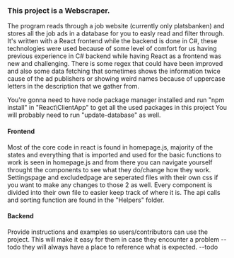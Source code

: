 ### This project is a Webscraper.

The program reads through a job website (currently only platsbanken) and stores all the job ads in a database for you to easly read and filter through.
It's written with a React frontend while the backend is done in C#, these technologies were used because of some level of comfort for us having previous experience in
C# backend while having React as a frontend was new and challenging. There is some regex that could have been improved and also some data fetching that sometimes
shows the information twice cause of the ad publishers or showing weird names because of uppercase letters in the description that we gather from.

You're gonna need to have node package manager installed and run "npm install" in "React\ClientApp" to get all the used packages in this project 
You will probably need to run "update-database" as well.

#### **Frontend**
Most of the core code in react is found in homepage.js, majority of the states and everything that is imported and used for the basic functions to work is seen in homepage.js
and from there you can navigate yourself throught the components to see what they do/change how they work. Settingspage and excludedpage are seperated files with their own css
if you want to make any changes to those 2 as well.
Every component is divided into their own file to easier keep track of where it is. The api calls and sorting function are found in the "Helpers" folder.

#### **Backend**


Provide instructions and examples so users/contributors can use the project. This will make it easy for them in case they encounter a problem --todo
they will always have a place to reference what is expected. --todo
